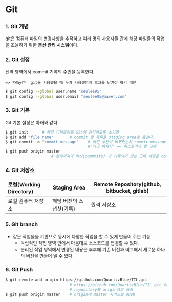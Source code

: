 # Git

### 1. Git 개념

git은 컴퓨터 파일의 변경사항을 추적하고 여러 명의 사용자들 간에 해당 파일들의 작업을 조율하기 위한 **분산 관리 시스템**이다.



### 2. Git 설정

전역 영역에서 commit 기록의 주인을 등록한다.

 	=> *Why?*  git을 사용했을 때 누가 사용했는지 로그를 남겨야 하기 때문

```bash
$ git config --global user.name "seulee95"	
$ git config --global user.email "seulee95@naver.com"
```



### 3. Git 기본

Git 기본 설정은 아래와 같다.

```bash
$ git init 		# 해당 디렉토리를 Git이 관리하도록 초기화
$ git add "file name"		# commit 할 목록을 staging area로 옮긴다.
$ git commit -m "commit message"	# 어떤 부분이 바뀌었는지 commit message를 남긴다. 
									#"커밋 메세지" == 히스토리의 한 단위
$ git push origin master	
					# 현재까지의 역사(commmits) 가 기록되어 있는 곳에 새로운 commit 반영
```



### 4. Git 저장소

| 로컬(Working Directory) | Staging Area             | Remote Repository(github, bitbucket, gitlab) |
| :---------------------- | ------------------------ | -------------------------------------------- |
| 로컬 컴퓨터 저장소      | 해당 버전의 스냅샷(기록) | 원격 저장소                                  |



### 5. Git branch

- 같은 작업물을 기반으로 동시에 다양한 작업을 할 수 있게 만들어 주는 기능
  - 독립적인 작업 영역 안에서 마음대로 소스코드를 변경할 수 있다. 
  - 분리된 작업 영역에서 변경된 내용은 추후에 기존 버전과 비교해서 새로운 하나의 버전을 만들어 낼 수 있다.



### 6. Git Push

```bash
$ git remote add origin https://github.com/QuartzzBlue/TIL.git
							# https://github.com/QuartzzBlue/TIL.git 이라는
							# repository를 origin으로 등록
$ git push origin master	# origin에 master 자격으로 push
```



